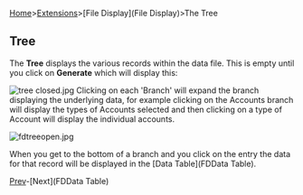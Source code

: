 [Home](https://bitbucket.org/mikerb/moneydance-2019/wiki/Home)>[Extensions](https://bitbucket.org/mikerb/moneydance-2019/wiki/Extensions)>[File Display](File Display)>The Tree

## Tree

The **Tree** displays the various records within the data file.  This is empty until you click on **Generate** which will display this:

![tree closed.jpg](https://bitbucket.org/repo/4oKeEz/images/1891169429-tree%20closed.jpg)
Clicking on each 'Branch' will expand the branch displaying the underlying data, for example clicking on the Accounts branch will display the types of Accounts selected and then clicking on a type of Account will display the individual accounts. 

![fdtreeopen.jpg](https://bitbucket.org/repo/4oKeEz/images/4040961864-fdtreeopen.jpg)

When you get to the bottom of a branch and you click on the entry the data for that record will be displayed in the [Data Table](FDData Table).

[Prev](FDMenu)-[Next](FDData Table)